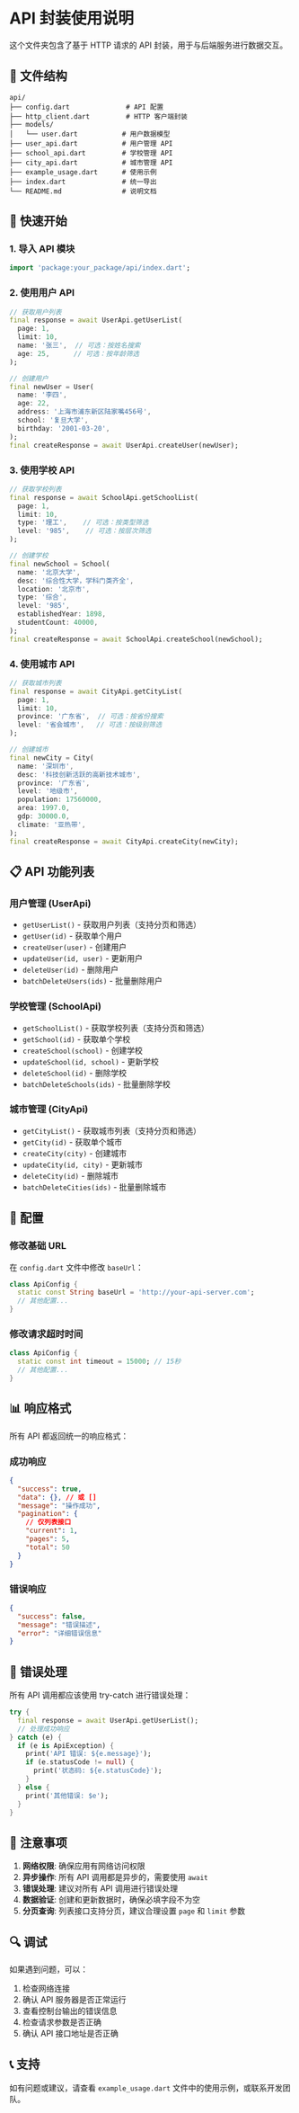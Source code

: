 # API 封装使用说明

这个文件夹包含了基于 HTTP 请求的 API 封装，用于与后端服务进行数据交互。

## 📁 文件结构

```
api/
├── config.dart              # API 配置
├── http_client.dart         # HTTP 客户端封装
├── models/
│   └── user.dart           # 用户数据模型
├── user_api.dart           # 用户管理 API
├── school_api.dart         # 学校管理 API
├── city_api.dart           # 城市管理 API
├── example_usage.dart      # 使用示例
├── index.dart              # 统一导出
└── README.md               # 说明文档
```

## 🚀 快速开始

### 1. 导入 API 模块

```dart
import 'package:your_package/api/index.dart';
```

### 2. 使用用户 API

```dart
// 获取用户列表
final response = await UserApi.getUserList(
  page: 1,
  limit: 10,
  name: '张三',  // 可选：按姓名搜索
  age: 25,      // 可选：按年龄筛选
);

// 创建用户
final newUser = User(
  name: '李四',
  age: 22,
  address: '上海市浦东新区陆家嘴456号',
  school: '复旦大学',
  birthday: '2001-03-20',
);
final createResponse = await UserApi.createUser(newUser);
```

### 3. 使用学校 API

```dart
// 获取学校列表
final response = await SchoolApi.getSchoolList(
  page: 1,
  limit: 10,
  type: '理工',    // 可选：按类型筛选
  level: '985',    // 可选：按层次筛选
);

// 创建学校
final newSchool = School(
  name: '北京大学',
  desc: '综合性大学，学科门类齐全',
  location: '北京市',
  type: '综合',
  level: '985',
  establishedYear: 1898,
  studentCount: 40000,
);
final createResponse = await SchoolApi.createSchool(newSchool);
```

### 4. 使用城市 API

```dart
// 获取城市列表
final response = await CityApi.getCityList(
  page: 1,
  limit: 10,
  province: '广东省',  // 可选：按省份搜索
  level: '省会城市',   // 可选：按级别筛选
);

// 创建城市
final newCity = City(
  name: '深圳市',
  desc: '科技创新活跃的高新技术城市',
  province: '广东省',
  level: '地级市',
  population: 17560000,
  area: 1997.0,
  gdp: 30000.0,
  climate: '亚热带',
);
final createResponse = await CityApi.createCity(newCity);
```

## 📋 API 功能列表

### 用户管理 (UserApi)

- `getUserList()` - 获取用户列表（支持分页和筛选）
- `getUser(id)` - 获取单个用户
- `createUser(user)` - 创建用户
- `updateUser(id, user)` - 更新用户
- `deleteUser(id)` - 删除用户
- `batchDeleteUsers(ids)` - 批量删除用户

### 学校管理 (SchoolApi)

- `getSchoolList()` - 获取学校列表（支持分页和筛选）
- `getSchool(id)` - 获取单个学校
- `createSchool(school)` - 创建学校
- `updateSchool(id, school)` - 更新学校
- `deleteSchool(id)` - 删除学校
- `batchDeleteSchools(ids)` - 批量删除学校

### 城市管理 (CityApi)

- `getCityList()` - 获取城市列表（支持分页和筛选）
- `getCity(id)` - 获取单个城市
- `createCity(city)` - 创建城市
- `updateCity(id, city)` - 更新城市
- `deleteCity(id)` - 删除城市
- `batchDeleteCities(ids)` - 批量删除城市

## 🔧 配置

### 修改基础 URL

在 `config.dart` 文件中修改 `baseUrl`：

```dart
class ApiConfig {
  static const String baseUrl = 'http://your-api-server.com';
  // 其他配置...
}
```

### 修改请求超时时间

```dart
class ApiConfig {
  static const int timeout = 15000; // 15秒
  // 其他配置...
}
```

## 📊 响应格式

所有 API 都返回统一的响应格式：

### 成功响应

```json
{
  "success": true,
  "data": {}, // 或 []
  "message": "操作成功",
  "pagination": {
    // 仅列表接口
    "current": 1,
    "pages": 5,
    "total": 50
  }
}
```

### 错误响应

```json
{
  "success": false,
  "message": "错误描述",
  "error": "详细错误信息"
}
```

## 🚨 错误处理

所有 API 调用都应该使用 try-catch 进行错误处理：

```dart
try {
  final response = await UserApi.getUserList();
  // 处理成功响应
} catch (e) {
  if (e is ApiException) {
    print('API 错误: ${e.message}');
    if (e.statusCode != null) {
      print('状态码: ${e.statusCode}');
    }
  } else {
    print('其他错误: $e');
  }
}
```

## 📝 注意事项

1. **网络权限**: 确保应用有网络访问权限
2. **异步操作**: 所有 API 调用都是异步的，需要使用 `await`
3. **错误处理**: 建议对所有 API 调用进行错误处理
4. **数据验证**: 创建和更新数据时，确保必填字段不为空
5. **分页查询**: 列表接口支持分页，建议合理设置 `page` 和 `limit` 参数

## 🔍 调试

如果遇到问题，可以：

1. 检查网络连接
2. 确认 API 服务器是否正常运行
3. 查看控制台输出的错误信息
4. 检查请求参数是否正确
5. 确认 API 接口地址是否正确

## 📞 支持

如有问题或建议，请查看 `example_usage.dart` 文件中的使用示例，或联系开发团队。

